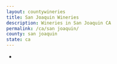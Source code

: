```yaml
---
layout: countywineries
title: San Joaquin Wineries
description: Wineries in San Joaquin CA
permalink: /ca/san joaquin/
county: san joaquin
state: ca
---
```

-
